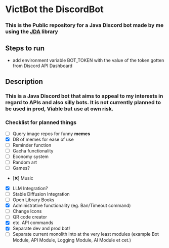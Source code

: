 # **VictBot the DiscordBot**

### **This** is **the Public repository** for a Java Discord bot made by me using the [JDA](https://github.com/discord-jda/JDA) library

## Steps to run

- add environment variable BOT_TOKEN with the value of the token gotten from Discord API Dashboard

## Description

### This is a Java Discord bot that aims to appeal to my interests in regard to APIs and also silly bots. It is not currently planned to be used in prod, Viable but use at own risk.

### Checklist for planned things

- [ ] Query image repos for funny **memes**
- [x] DB of memes for ease of use
- [ ] Reminder function
- [ ] Gacha functionality
- [ ] Economy system
- [ ] Random art
- [ ] Games?
- [❌] Music
- [x] LLM Integration?
- [ ] Stable Diffusion Integration
- [ ] Open Library Books
- [x] Administrative functionality (eg. Ban/Timeout command)
- [ ] Change Icons
- [ ] QR code creator
- [x] etc. API commands
- [x] Separate dev and prod bot!
- [ ] Separate current monolith into at the very least modules (example Bot Module, API Module, Logging Module, AI
  Module et cet.)